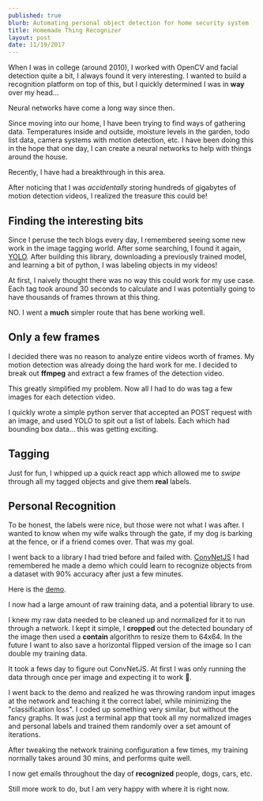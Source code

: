 ```yaml
---
published: true
blurb: Automating personal object detection for home security system
title: Homemade Thing Recognizer
layout: post
date: 11/19/2017
---
```


When I was in college (around 2010), I worked with OpenCV and facial detection quite a bit, I always found it very interesting. I wanted to build a recognition platform on top of this, but I quickly determined I was in **way** over my head...

Neural networks have come a long way since then.

Since moving into our home, I have been trying to find ways of gathering data. Temperatures inside and outside, moisture levels in the garden, todo list data, camera systems with motion detection, etc. I have been doing this in the hope that one day, I can create a neural networks to help with things around the house.

Recently, I have had a breakthrough in this area.

After noticing that I was _accidentally_ storing hundreds of gigabytes of motion detection videos, I realized the treasure this could be!

## Finding the interesting bits

Since I peruse the tech blogs every day, I remembered seeing some new work in the image tagging world. After some searching, I found it again, [YOLO](https://pjreddie.com/darknet/yolo/). After building this library, downloading a previously trained model, and learning a bit of python, I was labeling objects in my videos!

At first, I naively thought there was no way this could work for my use case. Each tag took around 30 seconds to calculate and I was potentially going to have thousands of frames thrown at this thing.

NO. I went a **much** simpler route that has bene working well.

## Only a few frames

I decided there was no reason to analyze entire videos worth of frames. My motion detection was already doing the hard work for me. I decided to break out **ffmpeg** and extract a few frames of the detection video.

This greatly simplified my problem. Now all I had to do was tag a few images for each detection video.

I quickly wrote a simple python server that accepted an POST request with an image, and used YOLO to spit out a list of labels. Each which had bounding box data... this was getting exciting.

## Tagging

Just for fun, I whipped up a quick react app which allowed me to _swipe_ through all my tagged objects and give them **real** labels.

## Personal Recognition

To be honest, the labels were nice, but those were not what I was after. I wanted to know when my wife walks through the gate, if my dog is barking at the fence, or if a friend comes over. That was my goal.

I went back to a library I had tried before and failed with. [ConvNetJS](http://cs.stanford.edu/people/karpathy/convnetjs/docs.html) I had remembered he made a demo which could learn to recognize objects from a dataset with 90% accuracy after just a few minutes.

Here is the [demo](http://cs.stanford.edu/people/karpathy/convnetjs/demo/cifar10.html).

I now had a large amount of raw training data, and a potential library to use.

I knew my raw data needed to be cleaned up and normalized for it to run through a network. I kept it simple, I **cropped** out the detected boundary of the image then used a **contain** algorithm to resize them to 64x64. In the future I want to also save a horizontal flipped version of the image so I can double my training data.

It took a fews day to figure out ConvNetJS. At first I was only running the data through once per image and expecting it to work 🤦.

I went back to the demo and realized he was throwing random input images at the network and teaching it the correct label, while minimizing the "classification loss". I coded up something very similar, but without the fancy graphs. It was just a terminal app that took all my normalized images and personal labels and trained them randomly over a set amount of iterations.

After tweaking the network training configuration a few times, my training normally takes around 30 mins, and performs quite well.

I now get emails throughout the day of **recognized** people, dogs, cars, etc.

Still more work to do, but I am very happy with where it is right now.
